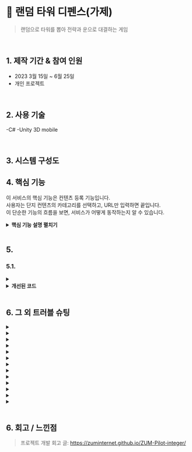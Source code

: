 # :pushpin: 랜덤 타워 디펜스(가제)
> 랜덤으로 타워를 뽑아 전략과 운으로 대결하는 게임


</br>

## 1. 제작 기간 & 참여 인원
- 2023 3월 15일 ~ 6월 25일
- 개인 프로젝트

</br>


## 2. 사용 기술
-C#
-Unity 3D mobile


</br>


## 3. 시스템 구성도



## 4. 핵심 기능
이 서비스의 핵심 기능은 컨텐츠 등록 기능입니다.  
사용자는 단지 컨텐츠의 카테고리를 선택하고, URL만 입력하면 끝입니다.  
이 단순한 기능의 흐름을 보면, 서비스가 어떻게 동작하는지 알 수 있습니다.  

<details>
<summary><b>핵심 기능 설명 펼치기</b></summary>
<div markdown="1">

### 4.1. 전체 흐름


### 4.2. 사용자 요청


### 4.3. Controller



- **요청 처리** :pushpin: [코드 확인]
  - Controller에서는 요청을 화면단에서 넘어온 요청을 받고, Service 계층에 로직 처리를 위임합니다.

- **결과 응답** :pushpin: [코드 확인]()
  - Service 계층에서 넘어온 로직 처리 결과(메세지)를 화면단에 응답해줍니다.

### 4.4. Service


- **Http 프로토콜 추가 및 trim()** :pushpin: [코드 확인]()
  - 사용자가 URL 입력 시 Http 프로토콜을 생략하거나 공백을 넣은 경우,  
  올바른 URL이 될 수 있도록 Http 프로토콜을 추가해주고, 공백을 제거해줍니다.

- **URL 접속 확인** :pushpin: [코드 확인]()
  - 화면단에서 모양새만 확인한 URL이 실제 리소스로 연결되는지 HttpUrlConnection으로 테스트합니다.
  - 이 때, 빠른 응답을 위해 Request Method를 GET이 아닌 HEAD를 사용했습니다.
  - (HEAD 메소드는 GET 메소드의 응답 결과의 Body는 가져오지 않고, Header만 확인하기 때문에 GET 메소드에 비해 응답속도가 빠릅니다.)


- **Jsoup 이미지, 제목 파싱** :pushpin: [코드 확인]()
  - URL 접속 확인결과 유효하면 Jsoup을 사용해서 입력된 URL의 이미지와 제목을 파싱합니다.
  - 이미지는 Open Graphic Tag를 우선적으로 파싱하고, 없을 경우 첫 번째 이미지와 제목을 파싱합니다.
  - 컨텐츠에 이미지가 없을 경우, 미리 설정해둔 기본 이미지를 사용하고, 제목이 없을 경우 생략합니다.


### 4.5. Repository

![](https://zuminternet.github.io/images/portal/post/2019-04-22-ZUM-Pilot-integer/flow_repo.png)

- **컨텐츠 저장** :pushpin: [코드 확인]()
  - URL 유효성 체크와 이미지, 제목 파싱이 끝난 컨텐츠는 DB에 저장합니다.
  - 저장된 컨텐츠는 다시 Repository - Service - Controller를 거쳐 화면단에 송출됩니다.

</div>
</details>

</br>

## 5. 
### 5.1. 

<details>
<summary><b></b></summary>
<div markdown="1">
~~~
~~~

</div>
</details>


<details>
<summary><b>개선된 코드</b></summary>
<div markdown="1">

~~~
~~~

</div>
</details>

</br>

## 6. 그 외 트러블 슈팅
<details>
<summary></summary>
<div markdown="1">

</div>
</details>

<details>
<summary></summary>
<div markdown="1">

</div>
</details>

<details>
<summary></summary>
<div markdown="1">

  
</div>
</details>

<details>
<summary></summary>
<div markdown="1">

</div>
</details>
    
<details>
<summary> </summary>
<div markdown="1">
  

</div>
</details>    

<details>
<summary> </summary>
<div markdown="1">

   
</div>
</details>    

<details>
<summary></summary>
<div markdown="1">

        
</div>
</details>  
    
<details>
<summary> </summary>
<div markdown="1">

        
</div>
</details> 
    
<details>
<summary></summary>
<div markdown="1">

</div>
</details> 

<details>
<summary></summary>
<div markdown="1">

        
</div>
</details> 

<details>
<summary></summary>
<div markdown="1">

</div>
</details> 
    
<details>
<summary></summary>
<div markdown="1">

    ```

    ```
        
</div>
</details> 
    
<details>
<summary> </summary>
<div markdown="1">

</div>
</details> 
    
</br>

## 6. 회고 / 느낀점
>프로젝트 개발 회고 글: https://zuminternet.github.io/ZUM-Pilot-integer/
